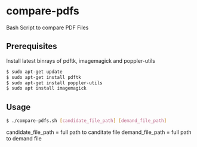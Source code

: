 # compare-pdfs
Bash Script to compare PDF Files

## Prerequisites
Install latest binrays of pdftk, imagemagick and poppler-utils

```bash
$ sudo apt-get update
$ sudo apt-get install pdftk
$ sudo apt-get install poppler-utils 
$ sudo apt install imagemagick
```
## Usage 
```bash
$ ./compare-pdfs.sh [candidate_file_path] [demand_file_path]
```
candidate_file_path = full path to canditate file
demand_file_path = full path to demand file
